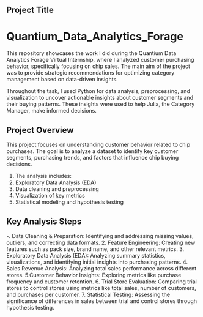 ## Project Title
# Quantium_Data_Analytics_Forage
This repository showcases the work I did during the Quantium Data Analytics Forage Virtual Internship, where I analyzed customer purchasing behavior, specifically focusing on chip sales. The main aim of the project was to provide strategic recommendations for optimizing category management based on data-driven insights.

Throughout the task, I used Python for data analysis, preprocessing, and visualization to uncover actionable insights about customer segments and their buying patterns. These insights were used to help Julia, the Category Manager, make informed decisions.

## Project Overview 
This project focuses on understanding customer behavior related to chip purchases. The goal is to analyze a dataset to identify key customer segments, purchasing trends, and factors that influence chip buying decisions.

1. The analysis includes:
2. Exploratory Data Analysis (EDA)
3. Data cleaning and preprocessing
4. Visualization of key metrics
5. Statistical modeling and hypothesis testing

## Key Analysis Steps 
-. Data Cleaning & Preparation: Identifying and addressing missing values, outliers, and correcting data formats.
2. Feature Engineering: Creating new features such as pack size, brand name, and other relevant metrics.
3. Exploratory Data Analysis (EDA): Analyzing summary statistics, visualizations, and identifying initial insights into purchasing patterns.
4. Sales Revenue Analysis: Analyzing total sales performance across different stores.
5.Customer Behavior Insights: Exploring metrics like purchase frequency and customer retention.
6. Trial Store Evaluation: Comparing trial stores to control stores using metrics like total sales, number of customers, and purchases per customer.
7. Statistical Testing: Assessing the significance of differences in sales between trial and control stores through hypothesis testing.

